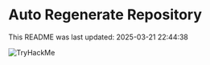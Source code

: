 # Auto Regenerate Repository

This README was last updated: 2025-03-21 22:44:38

 ![TryHackMe](https://tryhackme.com/badge/533634)
